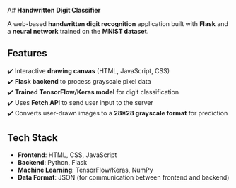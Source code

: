 A# **Handwritten Digit Classifier**  

A web-based **handwritten digit recognition** application built with **Flask** and a **neural network** trained on the **MNIST dataset**.  

## **Features**  
✔️ Interactive **drawing canvas** (HTML, JavaScript, CSS)  
✔️ **Flask backend** to process grayscale pixel data  
✔️ **Trained TensorFlow/Keras model** for digit classification  
✔️ Uses **Fetch API** to send user input to the server  
✔️ Converts user-drawn images to a **28×28 grayscale format** for prediction  

## **Tech Stack**  
- **Frontend**: HTML, CSS, JavaScript  
- **Backend**: Python, Flask  
- **Machine Learning**: TensorFlow/Keras, NumPy  
- **Data Format**: JSON (for communication between frontend and backend)  
